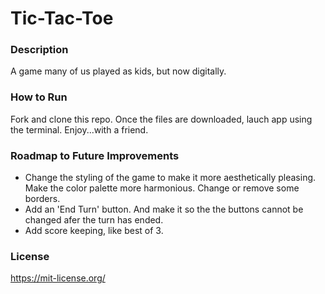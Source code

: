 <h1>Tic-Tac-Toe</h1>

<h3>Description</h3>

<p>A game many of us played as kids, but now digitally.</p>

<h3>How to Run</h3>

<p>Fork and clone this repo. Once the files are downloaded, lauch app using the terminal. Enjoy...with a friend.</p>

<h3>Roadmap to Future Improvements</h3>

<ul>
  <li>Change the styling of the game to make it more aesthetically pleasing. Make the color palette more harmonious. Change or remove some borders.</li>
  <li>Add an 'End Turn' button. And make it so the the buttons cannot be changed afer the turn has ended.</li>
  <li>Add score keeping, like best of 3.</li>
</ul>

<h3>License</h3>

https://mit-license.org/

